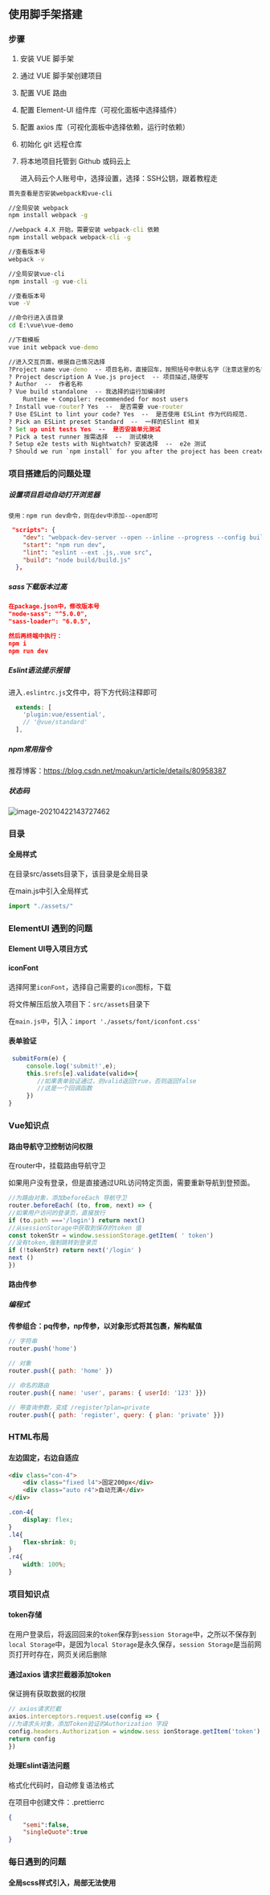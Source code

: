 ## 使用脚手架搭建

### 步骤

1. 安装 VUE 脚手架

2. 通过 VUE 脚手架创建项目

3. 配置 VUE 路由

4. 配置 Element-UI 组件库（可视化面板中选择插件）

5. 配置 axios 库（可视化面板中选择依赖，运行时依赖）

6. 初始化 git 远程仓库

7. 将本地项目托管到 Github 或码云上

   进入码云个人账号中，选择设置，选择：SSH公钥，跟着教程走

```cmd
首先查看是否安装webpack和vue-cli

//全局安装 webpack
npm install webpack -g

//webpack 4.X 开始，需要安装 webpack-cli 依赖
npm install webpack webpack-cli -g

//查看版本号
webpack -v

//全局安装vue-cli
npm install -g vue-cli

//查看版本号
vue -V 
```

```cmd
//命令行进入该目录
cd E:\vue\vue-demo

//下载模板
vue init webpack vue-demo

//进入交互页面，根据自己情况选择
?Project name vue-demo  -- 项目名称，直接回车，按照括号中默认名字（注意这里的名字不能有大写字母，如果有会报错Sorry, name can no longer contain capital letters）。
? Project description A Vue.js project  -- 项目描述,随便写
? Author  --  作者名称
? Vue build standalone  -- 我选择的运行加编译时
    Runtime + Compiler: recommended for most users
? Install vue-router? Yes  --  是否需要 vue-router
? Use ESLint to lint your code? Yes  --  是否使用 ESLint 作为代码规范.
? Pick an ESLint preset Standard  --  一样的ESlint 相关
? Set up unit tests Yes  --  是否安装单元测试
? Pick a test runner 按需选择  --  测试模块
? Setup e2e tests with Nightwatch? 安装选择  --  e2e 测试
? Should we run `npm install` for you after the project has been created? (recommended) npm  --  包管理器，我选的NPM
```

### 项目搭建后的问题处理

##### 设置项目启动自动打开浏览器

```npm
使用：npm run dev命令，则在dev中添加--open即可
```

```json
 "scripts": {
    "dev": "webpack-dev-server --open --inline --progress --config build/webpack.dev.conf.js",
    "start": "npm run dev",
    "lint": "eslint --ext .js,.vue src",
    "build": "node build/build.js"
  },
```

##### sass下载版本过高

```json
在package.json中，修改版本号    
"node-sass": "^5.0.0",
"sass-loader": "6.0.5",

然后再终端中执行：
npm i
npm run dev
```

##### Eslint语法提示报错

进入` .eslintrc.js `文件中，将下方代码注释即可

```js
  extends: [
    'plugin:vue/essential',
    // '@vue/standard'
  ],
```

##### npm常用指令

推荐博客：https://blog.csdn.net/moakun/article/details/80958387

##### 状态码

![image-20210422143727462](C:\Users\程童辉\Desktop\个人Gitee\markdown-notes\项目\冬瓜山——从零搭建\image-20210422143727462.png)

### 目录

#### 全局样式

在目录src/assets目录下，该目录是全局目录

在main.js中引入全局样式

```js
import "./assets/"
```

### ElementUI 遇到的问题

#### Element UI导入项目方式



#### iconFont 

选择阿里`iconFont`，选择自己需要的`icon`图标，下载

将文件解压后放入项目下：`src/assets`目录下

在`main.js中`，引入：`import './assets/font/iconfont.css'`

#### 表单验证

```js
 submitForm(e) {
     console.log('submit!',e);
     this.$refs[e].validate(valid=>{
		//如果表单验证通过，则valid返回true，否则返回false
        //这是一个回调函数
     })
}
```

### Vue知识点

#### 路由导航守卫控制访问权限

在router中，挂载路由导航守卫

如果用户没有登录，但是直接通过URL访问特定页面，需要重新导航到登预面。

```js
//为路由对象，添加beforeEach 导航守卫
router.beforeEach( (to, from, next) => {
//如果用户访问的登录页，直接放行
if (to.path ==='/login') return next()
//从sessionStorage中获取到保存的token 值
const tokenStr = window.sessionStorage.getItem( ' token')
//没有token,强制跳转到登录页
if (!tokenStr) return next('/login' )
next ()
})
```

#### 路由传参

##### 编程式

**传参组合：pq传参，np传参，以对象形式将其包裹，解构赋值**

```js
// 字符串
router.push('home')

// 对象
router.push({ path: 'home' })

// 命名的路由
router.push({ name: 'user', params: { userId: '123' }})

// 带查询参数，变成 /register?plan=private
router.push({ path: 'register', query: { plan: 'private' }})
```

### HTML布局

#### 左边固定，右边自适应

```html
<div class="con-4">
    <div class="fixed l4">固定200px</div>
    <div class="auto r4">自动充满</div>
</div>
```

```scss
.con-4{
    display: flex;
}
.l4{
    flex-shrink: 0;
}
.r4{
    width: 100%;
}
```



### 项目知识点

#### token存储

在用户登录后，将返回回来的`token`保存到`session Storage`中，之所以不保存到`local Storage`中，是因为`local Storage`是永久保存，`session Storage`是当前网页打开时存在，网页关闭后删除

#### 通过axios 请求拦截器添加token

保证拥有获取数据的权限

```js
// axios请求拦截
axios.interceptors.request.use(config => {
//为请求头对象，添加Token验证的Authorization 字段
config.headers.Authorization = window.sess ionStorage.getItem('token')
return config
})
```



#### 处理Eslint语法问题

格式化代码时，自动修复语法格式

在项目中创建文件：.prettierrc

```json
{
    "semi":false,
    "singleQuote":true
}
```



### 每日遇到的问题

#### 全局scss样式引入，局部无法使用

